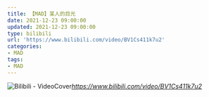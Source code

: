 ```yaml
---
title: 【MAD】某人的目光
date: 2021-12-23 09:00:00
updated: 2021-12-23 09:00:00
type: bilibili
url: 'https://www.bilibili.com/video/BV1Cs411k7u2'
categories:
- MAD
tags:
- MAD
---
```


![Bilibili - VideoCover](https://cdn.jsdelivr.net/gh/Meglody/Meglody.github.io@gh-pages/images/bilibili-cover/bilibili-cover-2.webp)_https://www.bilibili.com/video/BV1Cs411k7u2_

<!-- more -->